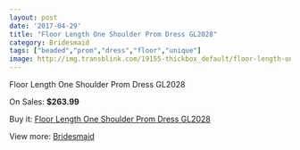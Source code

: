 ```yaml
---
layout: post
date: '2017-04-29'
title: "Floor Length One Shoulder Prom Dress GL2028"
category: Bridesmaid
tags: ["beaded","prom","dress","floor","unique"]
image: http://img.transblink.com/19155-thickbox_default/floor-length-one-shoulder-prom-dress-gl2028.jpg
---
```

Floor Length One Shoulder Prom Dress GL2028

On Sales: **$263.99**
<a href="https://www.transblink.com/en/bridesmaid/5984-floor-length-one-shoulder-prom-dress-gl2028.html"><amp-img layout="responsive" width="600" height="600" src="//img.transblink.com/19155-thickbox_default/floor-length-one-shoulder-prom-dress-gl2028.jpg" alt="Floor Length One Shoulder Prom Dress GL2028 0" /></a>
<a href="https://www.transblink.com/en/bridesmaid/5984-floor-length-one-shoulder-prom-dress-gl2028.html"><amp-img layout="responsive" width="600" height="600" src="//img.transblink.com/19158-thickbox_default/floor-length-one-shoulder-prom-dress-gl2028.jpg" alt="Floor Length One Shoulder Prom Dress GL2028 1" /></a>
<a href="https://www.transblink.com/en/bridesmaid/5984-floor-length-one-shoulder-prom-dress-gl2028.html"><amp-img layout="responsive" width="600" height="600" src="//img.transblink.com/19157-thickbox_default/floor-length-one-shoulder-prom-dress-gl2028.jpg" alt="Floor Length One Shoulder Prom Dress GL2028 2" /></a>
<a href="https://www.transblink.com/en/bridesmaid/5984-floor-length-one-shoulder-prom-dress-gl2028.html"><amp-img layout="responsive" width="600" height="600" src="//img.transblink.com/19156-thickbox_default/floor-length-one-shoulder-prom-dress-gl2028.jpg" alt="Floor Length One Shoulder Prom Dress GL2028 3" /></a>

Buy it: [Floor Length One Shoulder Prom Dress GL2028](https://www.transblink.com/en/bridesmaid/5984-floor-length-one-shoulder-prom-dress-gl2028.html "Floor Length One Shoulder Prom Dress GL2028")

View more: [Bridesmaid](https://www.transblink.com/en/4-bridesmaid "Bridesmaid")